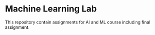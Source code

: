 # Machine Learning Lab

This repository contain assignments for AI and ML course including final assignment.
